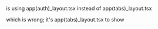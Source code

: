 is using app\(auth)\_layout.tsx instead of app\(tabs)\_layout.tsx

which is wrong; it's app\(tabs)\_layout.tsx to show
